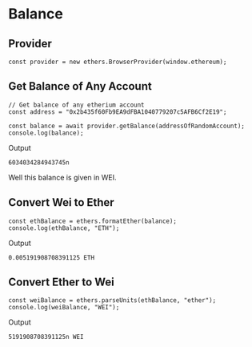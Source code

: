# Balance

## Provider
```
const provider = new ethers.BrowserProvider(window.ethereum);
```

## Get Balance of Any Account
```
// Get balance of any etherium account
const address = "0x2b435f60Fb9EA9dFBA1040779207c5AFB6Cf2E19";

const balance = await provider.getBalance(addressOfRandomAccount);
console.log(balance);
```

Output

`6034034284943745n`

Well this balance is given in WEI.

## Convert Wei to Ether

```
const ethBalance = ethers.formatEther(balance);
console.log(ethBalance, "ETH");
```

Output

`0.005191908708391125 ETH`

## Convert Ether to Wei

```
const weiBalance = ethers.parseUnits(ethBalance, "ether");
console.log(weiBalance, "WEI");
```

Output

`5191908708391125n WEI`


